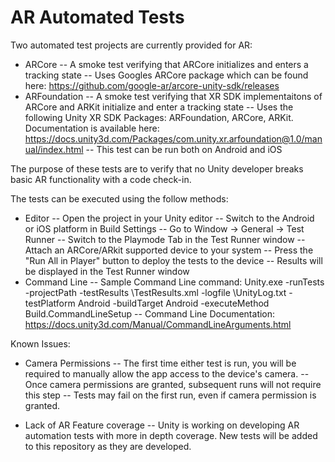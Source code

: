 # AR Automated Tests

Two automated test projects are currently provided for AR:
- ARCore
-- A smoke test verifying that ARCore initializes and enters a tracking state
-- Uses Googles ARCore package which can be found here: https://github.com/google-ar/arcore-unity-sdk/releases
- ARFoundation
-- A smoke test verifying that XR SDK implementaitons of ARCore and ARKit initialize and enter a tracking state
-- Uses the following Unity XR SDK Packages: ARFoundation, ARCore, ARKit. Documentation is available here: https://docs.unity3d.com/Packages/com.unity.xr.arfoundation@1.0/manual/index.html
-- This test can be run both on Android and iOS

The purpose of these tests are to verify that no Unity developer breaks basic AR functionality with a code check-in.

The tests can be executed using the follow methods:
- Editor
-- Open the project in your Unity editor
-- Switch to the Android or iOS platform in Build Settings
-- Go to Window -> General -> Test Runner
-- Switch to the Playmode Tab in the Test Runner window
-- Attach an ARCore/ARkit supported device to your system
-- Press the "Run All in Player" button to deploy the tests to the device
-- Results will be displayed in the Test Runner window
- Command Line
-- Sample Command Line command: Unity.exe -runTests -projectPath <projectpath> -testResults <path>\TestResults.xml -logfile <path>\UnityLog.txt -testPlatform Android -buildTarget Android -executeMethod Build.CommandLineSetup
-- Command Line Documentation: https://docs.unity3d.com/Manual/CommandLineArguments.html

Known Issues:
- Camera Permissions
-- The first time either test is run, you will be required to manually allow the app access to the device's camera.
-- Once camera permissions are granted, subsequent runs will not require this step
-- Tests may fail on the first run, even if camera permission is granted.

- Lack of AR Feature coverage
-- Unity is working on developing AR automation tests with more in depth coverage. New tests will be added to this repository as they are developed.
